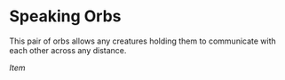 # Speaking Orbs

This pair of orbs allows any creatures holding them to communicate with each other across any distance.

*Item*
